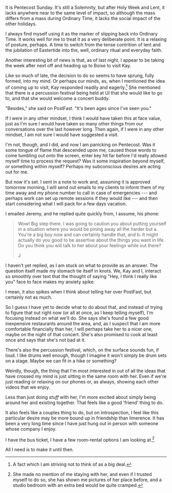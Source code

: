 ---
---

It is Pentecost Sunday. It's still a Solemnity, but after Holy Week and Lent, it lacks anywhere near to the same level of impact, so although the mass differs from a mass during Ordinary Time, it lacks the social impact of the other holidays.

I always find myself using it as the marker of slipping back into Ordinary Time. It works well for me to treat it as a very deliberate point. It is a relaxing of posture, perhaps. A time to switch from the tense contrition of lent and the jubilation of Eastertide into the, well, ordinary ritual and everyday faith.

Another interesting bit of news is that, as of last night, I appear to be taking the week after next off and heading up to Boise to visit Kay.

Like so much of late, the decision to do so seems to have sprung, fully formed, into my mind. Or perhaps our minds, as, when I mentioned the idea of coming up to visit, Kay responded readily and eagerly.[^response] She mentioned that there is a percussion festival being held at UI that she would like to go to, and that she would welcome a concert buddy.

"Besides," she said on PostFast. "It's been ages since I've seen you."

If I were in any other mindset, I think I would have taken this at face value, just as I'm sure I would have taken so many other things from our conversations over the last however long. Then again, if I were in any other mindset, I am not sure I would have suggested a visit.

I'm not, though, and I did, and now I am panicking on Pentecost. Was it some tongue of flame that descended upon me, caused those words to come tumbling out onto the screen, enter key hit far before I'd really allowed myself time to process the request? Was it some inspiration beyond myself, or something within myself? Perhaps my subconscious desires are acting out for me.

But now it's set. I sent in a note to work and, assuming it is approved tomorrow morning, I will send out emails to my clients to inform them of my time away and my phone number to call in case of emergencies --- and perhaps work can set up remote sessions if they would like --- and then start considering what I will pack for a few days vacation.

I emailed Jeremy, and he replied quite quickly from, I assume, his phone:

> Wow! Big step there. I was going to caution you about putting yourself in a situation where you would be pining away all the harder but a. You're a big boy now and can certainly handle that, and b. It might actually do you good to be assertive about the things you want in life. Do you think you will talk to her about your feelings while out there?
>
> J

I haven't yet replied, as I am stuck on what to provide as an answer. The question itself made my stomach tie itself in knots. We, Kay and I, interact so smoothly over text that the thought of saying "Hey, I think I really like you" face to face makes my anxiety spike.

I mean, it also spikes when I think about telling her over PostFast, but certainly not as much.

So I guess I have yet to decide what to do about that, and instead of trying to figure that out right now (or all at once, as I keep telling myself), I'm focusing instead on what we'll do. She says she's found a few good inexpensive restaurants around the area, and, as I suspect that I am more comfortable financially than her, I will perhaps take her to a nicer one, maybe on the night of that concert. She's also promised to cook at least once and says that she's not bad at it.

There's also the percussion festival, which, on the surface sounds fun, if loud. I like drums well enough, though I imagine it won't simply be drum sets on a stage. Maybe we can fit in a hike or something?

Weirdly, though, the thing that I'm most interested in out of all the ideas that have crossed my mind is just sitting in the same room with her. Even if we're just reading or relaxing on our phones or, as always, showing each other videos that we enjoy.

Less than just doing *stuff* with her, I'm more excited about simply being around her and existing together. That feels like a good 'friend' thing to do.

It also feels like a couples thing to do, but on introspection, I feel like this particular desire may be more bound up in friendship than limerence. It has been a very long time since I have just hung out in person with someone whose company I enjoy.

I have the bus ticket, I have a few room-rental options I am looking at.[^studio]

All I need is to make it until then.

[^response]: A fact which I am striving not to think of as a big deal.

[^studio]: She made no mention of me staying with her, and even if I trusted myself to do so, she has shown me pictures of her place before, and a studio bedroom with an extra bed would be quite cramped.
